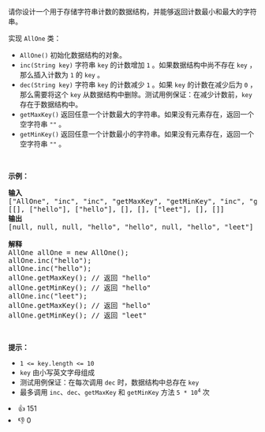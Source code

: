 <p>请你设计一个用于存储字符串计数的数据结构，并能够返回计数最小和最大的字符串。</p>

<p>实现 <code>AllOne</code> 类：</p>

<ul>
	<li><code>AllOne()</code> 初始化数据结构的对象。</li>
	<li><code>inc(String key)</code> 字符串 <code>key</code> 的计数增加 <code>1</code> 。如果数据结构中尚不存在 <code>key</code> ，那么插入计数为 <code>1</code> 的 <code>key</code> 。</li>
	<li><code>dec(String key)</code> 字符串 <code>key</code> 的计数减少 <code>1</code> 。如果 <code>key</code> 的计数在减少后为 <code>0</code> ，那么需要将这个 <code>key</code> 从数据结构中删除。测试用例保证：在减少计数前，<code>key</code> 存在于数据结构中。</li>
	<li><code>getMaxKey()</code> 返回任意一个计数最大的字符串。如果没有元素存在，返回一个空字符串 <code>""</code> 。</li>
	<li><code>getMinKey()</code> 返回任意一个计数最小的字符串。如果没有元素存在，返回一个空字符串 <code>""</code> 。</li>
</ul>

<p>&nbsp;</p>

<p><strong>示例：</strong></p>

<pre>
<strong>输入</strong>
["AllOne", "inc", "inc", "getMaxKey", "getMinKey", "inc", "getMaxKey", "getMinKey"]
[[], ["hello"], ["hello"], [], [], ["leet"], [], []]
<strong>输出</strong>
[null, null, null, "hello", "hello", null, "hello", "leet"]

<strong>解释</strong>
AllOne allOne = new AllOne();
allOne.inc("hello");
allOne.inc("hello");
allOne.getMaxKey(); // 返回 "hello"
allOne.getMinKey(); // 返回 "hello"
allOne.inc("leet");
allOne.getMaxKey(); // 返回 "hello"
allOne.getMinKey(); // 返回 "leet"
</pre>

<p>&nbsp;</p>

<p><strong>提示：</strong></p>

<ul>
	<li><code>1 &lt;= key.length &lt;= 10</code></li>
	<li><code>key</code> 由小写英文字母组成</li>
	<li>测试用例保证：在每次调用 <code>dec</code> 时，数据结构中总存在 <code>key</code></li>
	<li>最多调用 <code>inc</code>、<code>dec</code>、<code>getMaxKey</code> 和 <code>getMinKey</code> 方法 <code>5 * 10<sup>4</sup></code> 次</li>
</ul>
<div><li>👍 151</li><li>👎 0</li></div>